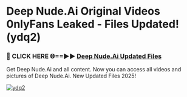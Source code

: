 # Deep Nude.Ai Original Videos 0nlyFans Leaked - Files Updated! (ydq2)

<h3>🔴 CLICK HERE 🌐==►► <a href="https://tinyurl.com/y5r63du9" rel="nofollow">Deep Nude.Ai Updated Files</a></h3>

Get Deep Nude.Ai and all content. Now you can access all videos and pictures of Deep Nude.Ai. New Updated Files 2025!

[![ydq2](https://i.imgur.com/UVo9nyh.gif)](https://tinyurl.com/y5r63du9)